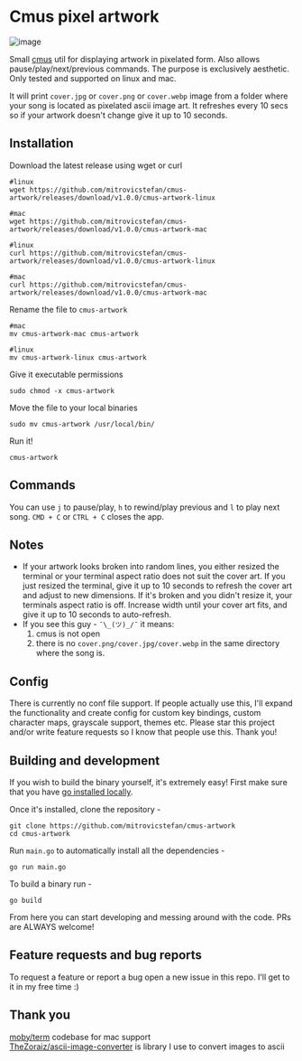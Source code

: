 # Cmus pixel artwork

![image](https://github.com/user-attachments/assets/78eb33d0-513e-43a8-bf89-fff469f22d1a)

Small [cmus](https://github.com/cmus/cmus) util for displaying artwork in pixelated form. Also allows pause/play/next/previous commands. The purpose is exclusively aesthetic.
Only tested and supported on linux and mac.

It will print `cover.jpg` or `cover.png` or `cover.webp` image from a folder where your song is located as pixelated ascii image art. It refreshes every 10 secs so if your artwork doesn't change give it up to 10 seconds.

## Installation

Download the latest release using wget or curl

```
#linux 
wget https://github.com/mitrovicstefan/cmus-artwork/releases/download/v1.0.0/cmus-artwork-linux

#mac 
wget https://github.com/mitrovicstefan/cmus-artwork/releases/download/v1.0.0/cmus-artwork-mac
```

```
#linux 
curl https://github.com/mitrovicstefan/cmus-artwork/releases/download/v1.0.0/cmus-artwork-linux

#mac 
curl https://github.com/mitrovicstefan/cmus-artwork/releases/download/v1.0.0/cmus-artwork-mac
```

Rename the file to `cmus-artwork`

```
#mac
mv cmus-artwork-mac cmus-artwork

#linux
mv cmus-artwork-linux cmus-artwork
```

Give it executable permissions

```
sudo chmod -x cmus-artwork
```

Move the file to your local binaries

```
sudo mv cmus-artwork /usr/local/bin/
```

Run it!

```
cmus-artwork
```

## Commands
You can use `j` to pause/play, `h` to rewind/play previous and `l` to play next song. `CMD + C` or `CTRL + C` closes the app.

## Notes
- If your artwork looks broken into random lines, you either resized the terminal or your terminal aspect ratio does not suit the cover art. If you just resized the terminal, give it up to 10 seconds to refresh the cover art and adjust to new dimensions. If it's broken and you didn't resize it, your terminals aspect ratio is off. Increase width until your cover art fits, and give it up to 10 seconds to auto-refresh.
- If you see this guy -  `¯\_(ツ)_/¯` it means:
  1. cmus is not open
  2. there is no `cover.png/cover.jpg/cover.webp` in the same directory where the song is.

## Config
There is currently no conf file support. If people actually use this, I'll expand the functionality and create config for custom key bindings, custom character maps, grayscale support, themes etc. Please star this project and/or write feature requests so I know that people use this. Thank you!

## Building and development

If you wish to build the binary yourself, it's extremely easy! First make sure that you have [go installed locally](https://go.dev/doc/install).

Once it's installed, clone the repository -

```
git clone https://github.com/mitrovicstefan/cmus-artwork
cd cmus-artwork
```

Run `main.go` to automatically install all the dependencies -

```
go run main.go
```

To build a binary run -

```
go build
```

From here you can start developing and messing around with the code. PRs are ALWAYS welcome!

## Feature requests and bug reports

To request a feature or report a bug open a new issue in this repo. I'll get to it in my free time :)

## Thank you
[moby/term](https://github.com/moby/term/tree/main) codebase for mac support\
[TheZoraiz/ascii-image-converter](https://github.com/TheZoraiz/ascii-image-converter) is library I use to convert images to ascii
